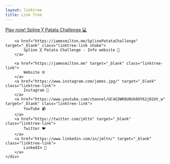 ```yaml
---
layout: linktree
title: Link Tree
---
```


<div class="entry-content">
    <div class="col-xs-12">
        <a href="https://my.spline.design/interactiveskategamefixedcameracopy-2eef31cd1fa496f59c19882a0bf05d58/" target="_blank" class="linktree-link shake">
            Play now! Spline ╳ Patata Challenge 💻
        </a>
        
        <a href="https://jamesmilton.me/SplinePatataChallenge" target="_blank" class="linktree-link shake">
            Spline ╳ Patata Challenge - Info website 🎨
        </a>
        
        <a href="https://jamesmilton.me" target="_blank" class="linktree-link">
            Website 🌐
        </a>
        <a href="https://www.instagram.com/james.jpg/" target="_blank" class="linktree-link">
            Instagram 📸
        </a>
        <a href="https://www.youtube.com/channel/UC4G3WR8U8Uk0OY62jD1Ut_w" target="_blank" class="linktree-link">
            YouTube 📹
        </a>
        <a href="https://twitter.com/jmltn" target="_blank" class="linktree-link">
            Twitter 🐦
        </a>
        <a href="https://www.linkedin.com/in/jmltn/" target="_blank" class="linktree-link">
            LinkedIn 💼
        </a>
    </div>
</div>
